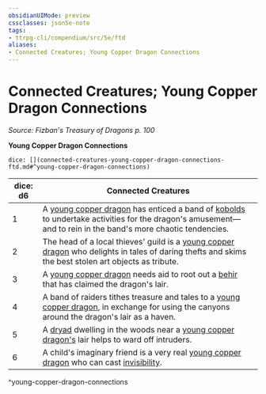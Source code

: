 ```yaml
---
obsidianUIMode: preview
cssclasses: json5e-note
tags:
- ttrpg-cli/compendium/src/5e/ftd
aliases:
- Connected Creatures; Young Copper Dragon Connections
---
```

# Connected Creatures; Young Copper Dragon Connections
*Source: Fizban's Treasury of Dragons p. 100* 

**Young Copper Dragon Connections**

`dice: [](connected-creatures-young-copper-dragon-connections-ftd.md#^young-copper-dragon-connections)`

| dice: d6 | Connected Creatures |
|----------|---------------------|
| 1 | A [young copper dragon](Інструменти%20ДМ/CLI/bestiary/dragon/young-copper-dragon-xmm.md) has enticed a band of [kobolds](Інструменти%20ДМ/CLI/bestiary/dragon/kobold-warrior-xmm.md) to undertake activities for the dragon's amusement—and to rein in the band's more chaotic tendencies. |
| 2 | The head of a local thieves' guild is a [young copper dragon](Інструменти%20ДМ/CLI/bestiary/dragon/young-copper-dragon-xmm.md) who delights in tales of daring thefts and skims the best stolen art objects as tribute. |
| 3 | A [young copper dragon](Інструменти%20ДМ/CLI/bestiary/dragon/young-copper-dragon-xmm.md) needs aid to root out a [behir](Інструменти%20ДМ/CLI/bestiary/monstrosity/behir-xmm.md) that has claimed the dragon's lair. |
| 4 | A band of raiders tithes treasure and tales to a [young copper dragon](Інструменти%20ДМ/CLI/bestiary/dragon/young-copper-dragon-xmm.md), in exchange for using the canyons around the dragon's lair as a haven. |
| 5 | A [dryad](Інструменти%20ДМ/CLI/bestiary/fey/dryad-xmm.md) dwelling in the woods near a [young copper dragon's](Інструменти%20ДМ/CLI/bestiary/dragon/young-copper-dragon-xmm.md) lair helps to ward off intruders. |
| 6 | A child's imaginary friend is a very real [young copper dragon](Інструменти%20ДМ/CLI/bestiary/dragon/young-copper-dragon-xmm.md) who can cast [invisibility](Інструменти%20ДМ/CLI/spells/invisibility-xphb.md). |
^young-copper-dragon-connections